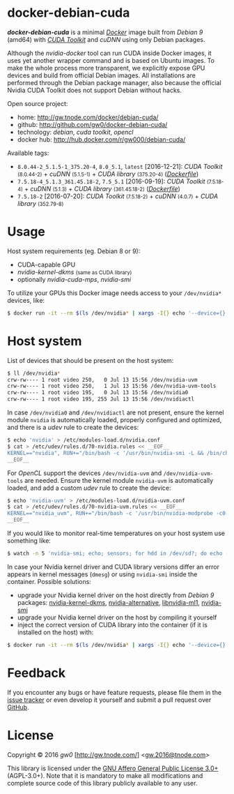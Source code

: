 docker-debian-cuda
==================

***docker-debian-cuda*** is a minimal [*Docker*](http://www.docker.com/) image built from *Debian 9* (amd64) with [*CUDA Toolkit*](http://developer.nvidia.com/cuda-toolkit) and *cuDNN* using only Debian packages.

Although the *nvidia-docker* tool can run CUDA inside Docker images, it uses yet another wrapper command and is based on Ubuntu images. To make the whole process more transparent, we explicitly expose GPU devices and build from official Debian images. All installations are performed through the Debian package manager, also because the official Nvidia CUDA Toolkit does not support Debian without hacks.

Open source project:

- <i class="fa fa-fw fa-home"></i> home: <http://gw.tnode.com/docker/debian-cuda/>
- <i class="fa fa-fw fa-github-square"></i> github: <http://github.com/gw0/docker-debian-cuda/>
- <i class="fa fa-fw fa-laptop"></i> technology: *debian*, *cuda toolkit*, *opencl*
- <i class="fa fa-fw fa-database"></i> docker hub: <http://hub.docker.com/r/gw000/debian-cuda/>

Available tags:

- `8.0.44-2_5.1.5-1_375.20-4`, `8.0_5.1`, `latest` [2016-12-21]: *CUDA Toolkit* <small>(8.0.44-2)</small> + *cuDNN* <small>(5.1.5-1)</small> + *CUDA library* <small>(375.20-4)</small> ([*Dockerfile*](http://github.com/gw0/docker-debian-cuda/blob/master/Dockerfile))
- `7.5.18-4_5.1.3_361.45.18-2`, `7.5_5.1` [2016-09-19]: *CUDA Toolkit* <small>(7.5.18-4)</small> + *cuDNN* <small>(5.1.3)</small> + *CUDA library* <small>(361.45.18-2)</small> ([*Dockerfile*](http://github.com/gw0/docker-debian-cuda/blob/master/Dockerfile))
- `7.5.18-2` [2016-07-20]: *CUDA Toolkit* <small>(7.5.18-2)</small> + *cuDNN* <small>(4.0.7)</small> + *CUDA library* <small>(352.79-8)</small>


Usage
=====

Host system requirements (eg. Debian 8 or 9):

- CUDA-capable GPU
- *nvidia-kernel-dkms* <small>(same as CUDA library)</small>
- optionally *nvidia-cuda-mps*, *nvidia-smi*

To utilize your GPUs this Docker image needs access to your `/dev/nvidia*` devices, like:

```bash
$ docker run -it --rm $(ls /dev/nvidia* | xargs -I{} echo '--device={}') gw000/debian-cuda
```


Host system
===========

List of devices that should be present on the host system:

```bash
$ ll /dev/nvidia*
crw-rw---- 1 root video 250,   0 Jul 13 15:56 /dev/nvidia-uvm
crw-rw---- 1 root video 250,   1 Jul 13 15:56 /dev/nvidia-uvm-tools
crw-rw---- 1 root video 195,   0 Jul 13 15:56 /dev/nvidia0
crw-rw---- 1 root video 195, 255 Jul 13 15:56 /dev/nvidiactl
```

In case `/dev/nvidia0` and `/dev/nvidiactl` are not present, ensure the kernel module `nvidia` is automatically loaded, properly configured and optimized, and there is a *udev* rule to create the devices:

```bash
$ echo 'nvidia' > /etc/modules-load.d/nvidia.conf
$ cat > /etc/udev/rules.d/70-nvidia.rules << __EOF__
KERNEL=="nvidia", RUN+="/bin/bash -c '/usr/bin/nvidia-smi -L && /bin/chmod 0660 /dev/nvidia* && /bin/chgrp video /dev/nvidia*'"
__EOF__
```

For *OpenCL* support the devices `/dev/nvidia-uvm` and `/dev/nvidia-uvm-tools` are needed. Ensure the kernel module `nvidia-uvm` is automatically loaded, and add a custom *udev* rule to create the device:

```bash
$ echo 'nvidia-uvm' > /etc/modules-load.d/nvidia-uvm.conf
$ cat > /etc/udev/rules.d/70-nvidia-uvm.rules << __EOF__
KERNEL=="nvidia_uvm", RUN+="/bin/bash -c '/usr/bin/nvidia-modprobe -c0 -u && /bin/chmod 0660 /dev/nvidia-uvm* && /bin/chgrp video /dev/nvidia-uvm*'"
__EOF__
```

If you would like to monitor real-time temperatures on your host system use something like:

```bash
$ watch -n 5 'nvidia-smi; echo; sensors; for hdd in /dev/sd?; do echo -n "$hdd  "; smartctl -A $hdd | grep Temperature_Celsius; done'
```

In case your Nvidia kernel driver and CUDA library versions differ an error appears in kernel messages (`dmesg`) or using `nvidia-smi` inside the container. Possible solutions:

- upgrade your Nvidia kernel driver on the host directly from *Debian 9* packages: [nvidia-kernel-dkms](https://packages.debian.org/stretch/amd64/nvidia-kernel-dkms), [nvidia-alternative](https://packages.debian.org/stretch/amd64/nvidia-alternative), [libnvidia-ml1](https://packages.debian.org/stretch/amd64/libnvidia-ml1), [nvidia-smi](https://packages.debian.org/stretch/amd64/nvidia-smi)
- upgrade your Nvidia kernel driver on the host by compiling it yourself
- inject the correct version of CUDA library into the container (if it is installed on the host) with:

```bash
$ docker run -it --rm $(ls /dev/nvidia* | xargs -I{} echo '--device={}') $(ls /usr/lib/x86_64-linux-gnu/libcuda.* | xargs -I{} echo '-v {}:{}:ro') gw000/debian-cuda
```


Feedback
========

If you encounter any bugs or have feature requests, please file them in the [issue tracker](http://github.com/gw0/docker-debian-cuda/issues/) or even develop it yourself and submit a pull request over [GitHub](http://github.com/gw0/docker-debian-cuda/).


License
=======

Copyright &copy; 2016 *gw0* [<http://gw.tnode.com/>] &lt;<gw.2016@tnode.com>&gt;

This library is licensed under the [GNU Affero General Public License 3.0+](LICENSE_AGPL-3.0.txt) (AGPL-3.0+). Note that it is mandatory to make all modifications and complete source code of this library publicly available to any user.

